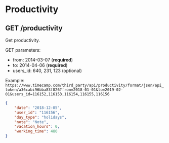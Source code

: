 Productivity
======

GET /productivity
----------

Get productivity.

GET parameters:
* from: 2014-03-07 (__required__)
* to: 2014-04-06 (__required__)
* users_id: 640, 231, 123 (optional)

Example:
`https://www.timecamp.com/third_party/api/productivity/format/json/api_token/a36cabi96bba83f826?from=2018-01-01&to=2019-02-01&users_id=116152,116153,116154,116155,116156`
```json
{
    "date": "2018-12-05",
    "user_id": "116156",
    "day_type": "holidays",
    "note": "Note",
    "vacation_hours": 0,
    "working_time": 480
}
```